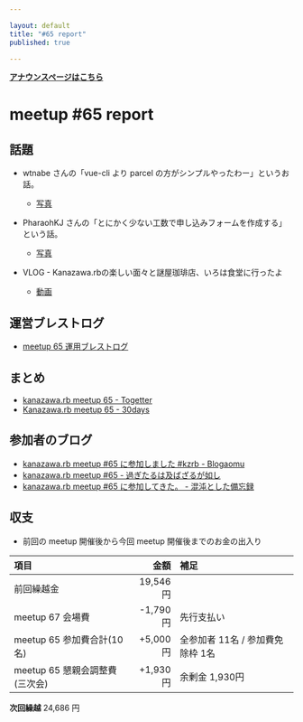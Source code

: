 ```yaml
---

layout: default
title: "#65 report"
published: true

---
```


<div style="text-align: left;"><a href="./"><strong>アナウンスページはこちら</strong></a></div>

# meetup #65 report

## 話題

* wtnabe さんの「vue-cli より parcel の方がシンプルやったわー」というお話。
  + [写真](https://www.instagram.com/p/BeKT47ElPFQ/)

* PharaohKJ さんの「とにかく少ない工数で申し込みフォームを作成する」という話。
  + [写真](https://www.instagram.com/p/BeKWWAKlskc/)

* VLOG - Kanazawa.rbの楽しい面々と謎屋珈琲店、いろは食堂に行ったよ
  + [動画](https://t.co/RV4bWstdxA)

## 運営ブレストログ

* [meetup 65 運用ブレストログ](https://github.com/kanazawarb/meetup/wiki/meetup-65-%E9%81%8B%E7%94%A8%E3%83%96%E3%83%AC%E3%82%B9%E3%83%88%E3%83%AD%E3%82%B0)

## まとめ

* [kanazawa.rb meetup 65 - Togetter](https://togetter.com/li/1191886)
* [Kanazawa.rb meetup 65 - 30days](http://30d.jp/kzrb/55)

## 参加者のブログ

* [kanazawa\.rb meetup \#65 に参加しました \#kzrb \- Blogaomu](http://www.blogaomu.com/entry/kzrb65)
* [kanazawa\.rb meetup \#65 \- 過ぎたるは及ばざるが如し](http://cotton-desu.hatenablog.com/entry/2018/01/21/174259)
* [kanazawa\.rb meetup \#65 に参加してきた。 \- 混沌とした備忘録](http://noboru.hatenablog.jp/entry/2018/01/22/224048)

## 収支

* 前回の meetup 開催後から今回 meetup 開催後までのお金の出入り

|項目                           |金額         |補足                                               |
|:------------------------------|------------:|:--------------------------------------------------|
| 前回繰越金                    |    19,546円 |                                                   |
| meetup 67 会場費              |    -1,790円 | 先行支払い                                        |
| meetup 65 参加費合計(10名)    |   +5,000円 | 全参加者 11名 / 参加費免除枠 1名                  |
| meetup 65 懇親会調整費(三次会)|      +1,930円 | 余剰金 1,930円                                      |

**次回繰越**  24,686 円
